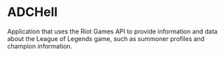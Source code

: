 # ADCHell
Application that uses the Riot Games API to provide information and data about the League of Legends game, such as summoner profiles and champion information.
